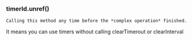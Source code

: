 ### timerId.unref()

	Calling this method any time before the *complex operation* finished.
It means you can use timers without calling clearTimerout or clearInterval